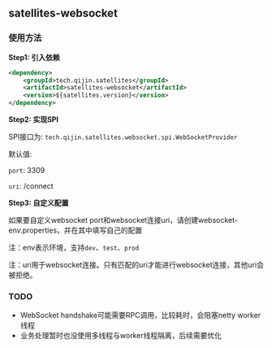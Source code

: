 
## satellites-websocket

### 使用方法

**Step1: 引入依赖**
```xml
<dependency>
    <groupId>tech.qijin.satellites</groupId>
    <artifactId>satellites-websocket</artifactId>
    <version>${satellites.version}</version>
</dependency>
```

**Step2: 实现SPI**

SPI接口为: `tech.qijin.satellites.websocket.spi.WebSocketProvider`

默认值:

`port`: 3309

`uri`: /connect

**Step3: 自定义配置**

如果要自定义websocket port和websocket连接uri，请创建websocket-env.properties，并在其中填写自己的配置

注：env表示环境，支持`dev`、`test`、`prod`

注：uri用于websocket连接。只有匹配的uri才能进行websocket连接，其他uri会被拒绝。


### TODO

* WebSocket handshake可能需要RPC调用，比较耗时，会阻塞netty worker线程
* 业务处理暂时也没使用多线程与worker线程隔离，后续需要优化

